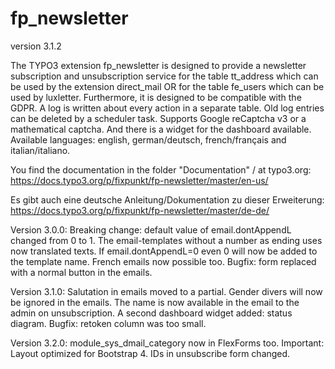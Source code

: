 # fp_newsletter

version 3.1.2

The TYPO3 extension fp_newsletter is designed to provide a newsletter subscription and unsubscription service for the 
table tt_address which can be used by the extension direct_mail OR for the table fe_users which can be used by luxletter. 
Furthermore, it is designed to be compatible with the GDPR. A log is written about every action in a separate table.
Old log entries can be deleted by a scheduler task.
Supports Google reCaptcha v3 or a mathematical captcha.
And there is a widget for the dashboard available.
Available languages: english, german/deutsch, french/français and italian/italiano.

You find the documentation in the folder "Documentation" / at typo3.org:
https://docs.typo3.org/p/fixpunkt/fp-newsletter/master/en-us/

Es gibt auch eine deutsche Anleitung/Dokumentation zu dieser Erweiterung:
https://docs.typo3.org/p/fixpunkt/fp-newsletter/master/de-de/

Version 3.0.0:
Breaking change: default value of email.dontAppendL changed from 0 to 1.
The email-templates without a number as ending uses now translated texts.
If email.dontAppendL=0 even 0 will now be added to the template name.
French emails now possible too.
Bugfix: form replaced with a normal button in the emails.

Version 3.1.0:
Salutation in emails moved to a partial. Gender divers will now be ignored in the emails.
The name is now available in the email to the admin on unsubscription.
A second dashboard widget added: status diagram.
Bugfix: retoken column was too small.

Version 3.2.0:
module_sys_dmail_category now in FlexForms too.
Important: Layout optimized for Bootstrap 4.
IDs in unsubscribe form changed.